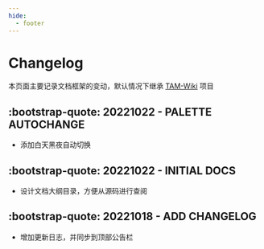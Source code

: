 ```yaml
---
hide:
  - footer
---
```


# Changelog

本页面主要记录文档框架的变动，默认情况下继承 [TAM-Wiki](https://github.com/ProjectTAM/TAM-Wiki) 项目

## :bootstrap-quote: 20221022 - PALETTE AUTOCHANGE

- 添加白天黑夜自动切换

## :bootstrap-quote: 20221022 - INITIAL DOCS

- 设计文档大纲目录，方便从源码进行查阅

## :bootstrap-quote: 20221018 - ADD CHANGELOG

- 增加更新日志，并同步到顶部公告栏
